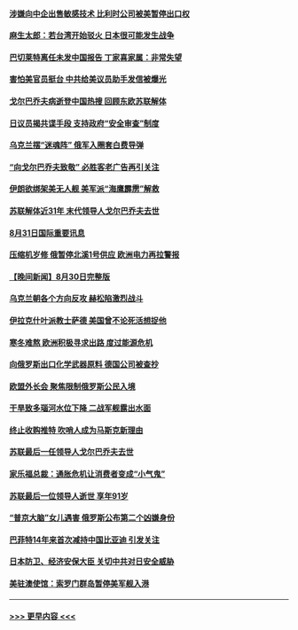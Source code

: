#### [涉嫌向中企出售敏感技术 比利时公司被美暂停出口权](../pages/prog202/a103515318.md?t=09010201) 
#### [麻生太郎：若台湾开始驳火 日本很可能发生战争](../pages/prog202/a103515305.md?t=09010201) 
#### [巴切莱特离任未发中国报告 丁家喜家属：非常失望](../pages/prog202/a103515287.md?t=09010201) 
#### [害怕美官员挺台 中共给美议员助手发信被爆光](../pages/prog202/a103515299.md?t=09010201) 
#### [戈尔巴乔夫病逝登中国热搜 回顾东欧苏联解体](../pages/prog202/a103515281.md?t=09010201) 
#### [日议员揭共谍手段 支持政府“安全审查”制度](../pages/prog202/a103515178.md?t=09010201) 
#### [乌克兰摆“迷魂阵” 俄军入圈套白费导弹](../pages/prog202/a103515201.md?t=09010201) 
#### [“向戈尔巴乔夫致敬” 必胜客老广告再引关注](../pages/prog202/a103515196.md?t=09010201) 
#### [伊朗欲绑架美无人舰 美军派“海鹰霹雳”解救](../pages/prog202/a103515186.md?t=09010201) 
#### [苏联解体近31年 末代领导人戈尔巴乔夫去世](../pages/prog202/a103515168.md?t=09010201) 
#### [8月31日国际重要讯息](../pages/prog202/a103515166.md?t=09010201) 
#### [压缩机岁修 俄暂停北溪1号供应 欧洲电力再拉警报](../pages/prog202/a103515054.md?t=09010201) 
#### [【晚间新闻】8月30日完整版](../pages/prog202/a103514923.md?t=09010201) 
#### [乌克兰朝各个方向反攻 赫松陷激烈战斗](../pages/prog202/a103514995.md?t=09010201) 
#### [伊拉克什叶派教士萨德 美国曾不论死活想捉他](../pages/prog202/a103514964.md?t=09010201) 
#### [寒冬难熬 欧洲积极寻求出路 度过能源危机](../pages/prog202/a103514794.md?t=09010201) 
#### [向俄罗斯出口化学武器原料 德国公司被查抄](../pages/prog202/a103514789.md?t=09010201) 
#### [欧盟外长会 聚焦限制俄罗斯公民入境](../pages/prog202/a103514791.md?t=09010201) 
#### [干旱致多瑙河水位下降 二战军舰露出水面](../pages/prog202/a103514796.md?t=09010201) 
#### [终止收购推特 吹哨人成为马斯克新理由](../pages/prog202/a103514798.md?t=09010201) 
#### [苏联最后一任领导人戈尔巴乔夫去世](../pages/prog202/a103514787.md?t=09010201) 
#### [家乐福总裁：通胀危机让消费者变成“小气鬼”](../pages/prog202/a103514756.md?t=09010201) 
#### [苏联最后一位领导人逝世 享年91岁](../pages/prog202/a103514730.md?t=09010201) 
#### [“普京大脑”女儿遇害 俄罗斯公布第二个凶嫌身份](../pages/prog202/a103514687.md?t=09010201) 
#### [巴菲特14年来首次减持中国比亚迪 引发关注](../pages/prog202/a103514655.md?t=09010201) 
#### [日本防卫、经济安保大臣 关切中共对日安全威胁](../pages/prog202/a103514601.md?t=09010201) 
#### [美驻澳使馆：索罗门群岛暂停美军舰入港](../pages/prog202/a103514588.md?t=09010201) 

----
#### [ >>> 更早内容 <<< ](../indexes/prog202-earlier.md)
